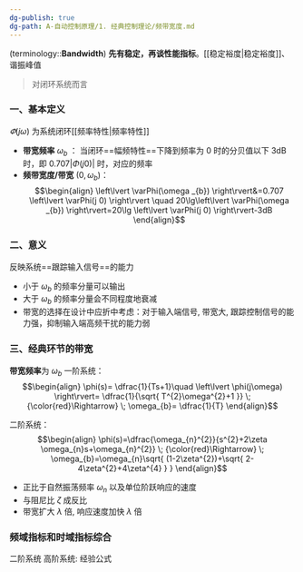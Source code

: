 ```yaml
---
dg-publish: true
dg-path: A-自动控制原理/1. 经典控制理论/频带宽度.md
---
```

(terminology::**Bandwidth**)
**先有稳定，再谈性能指标**。[[稳定裕度\|稳定裕度]]、谐振峰值
>对闭环系统而言

### 一、基本定义
$\varPhi(j\omega)$ 为系统闭环[[频率特性\|频率特性]]
- **带宽频率**   $\omega_{b}$ ： 当闭环==幅频特性==下降到频率为 0 时的分贝值以下 3dB 时，即 $0.707\left\lvert  \Phi(j 0) \right\rvert$ 时，对应的频率 
- **频带宽度/带宽**  $(0,\omega_{b})$： 
$$\begin{align}
\left\lvert  \varPhi(\omega _{b}) \right\rvert&=0.707 \left\lvert  \varPhi(j 0) \right\rvert \quad   20\lg\left\lvert  \varPhi(\omega _{b}) \right\rvert=20\lg \left\lvert  \varPhi(j 0) \right\rvert-3dB
\end{align}$$

### 二、意义
反映系统==跟踪输入信号==的能力
- 小于 $\omega_{b}$ 的频率分量可以输出
- 大于 $\omega_{b}$ 的频率分量会不同程度地衰减
- 带宽的选择在设计中应折中考虑：对于输入端信号, 带宽大, 跟踪控制信号的能力强，抑制输入端高频干扰的能力弱
### 三、经典环节的带宽
**带宽频率**为 $\omega_{b}$
一阶系统：
$$\begin{align}
\phi(s)= \dfrac{1}{Ts+1}\quad \left\lvert  \phi(j\omega) \right\rvert= \dfrac{1}{\sqrt{ T^{2}\omega^{2}+1 }} \; {\color{red}\Rightarrow} \; \omega_{b}= \dfrac{1}{T}
\end{align}$$

二阶系统：
$$\begin{align}
\phi(s)=\dfrac{\omega_{n}^{2}}{s^{2}+2\zeta \omega_{n}s+\omega_{n}^{2}} \; {\color{red}\Rightarrow} \; \omega_{b}=\omega_{n}\sqrt{ (1-2\zeta^{2})+\sqrt{ 2-4\zeta^{2}+4\zeta^{4} } }
\end{align}$$

- 正比于自然振荡频率 $\omega_{n}$    以及单位阶跃响应的速度
- 与阻尼比 $\zeta$ 成反比
- 带宽扩大 $\lambda$  倍, 响应速度加快 $\lambda$ 倍 
### 频域指标和时域指标综合
二阶系统
高阶系统: 经验公式

